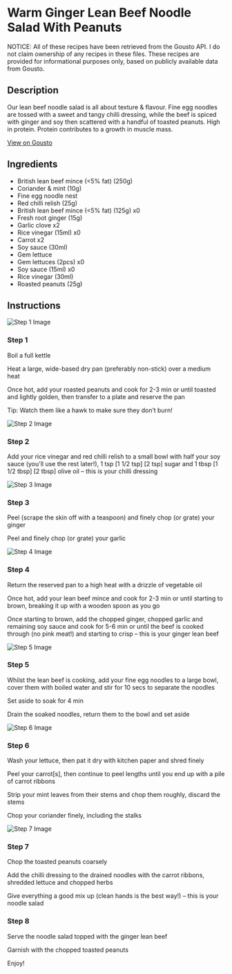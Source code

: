 # Warm Ginger Lean Beef Noodle Salad With Peanuts

NOTICE: All of these recipes have been retrieved from the Gousto API. I do not claim ownership of any recipes in these files. These recipes are provided for informational purposes only, based on publicly available data from Gousto.

## Description

Our lean beef noodle salad is all about texture & flavour. Fine egg noodles are tossed with a sweet and tangy chilli dressing, while the beef is spiced with ginger and soy then scattered with a handful of toasted peanuts. High in protein. Protein contributes to a growth in muscle mass.

[View on Gousto](https://www.gousto.co.uk/recipes/cookbook/warm-ginger-lean-beef-noodle-salad-with-peanuts)

## Ingredients

- British lean beef mince (<5% fat) (250g)
- Coriander & mint (10g)
- Fine egg noodle nest
- Red chilli relish (25g)
- British lean beef mince (<5% fat) (125g) x0
- Fresh root ginger (15g)
- Garlic clove x2
- Rice vinegar (15ml) x0
- Carrot x2
- Soy sauce (30ml)
- Gem lettuce
- Gem lettuces (2pcs) x0
- Soy sauce (15ml) x0
- Rice vinegar (30ml)
- Roasted peanuts (25g)

## Instructions

![Step 1 Image](https://production-media.gousto.co.uk/cms/recipe-step-image/step-1-copy-1729507961521-x200.jpg)

### Step 1

Boil a full kettle

Heat a large, wide-based dry pan (preferably non-stick) over a medium heat

Once hot, add your roasted peanuts and cook for 2-3 min or until toasted and lightly golden, then transfer to a plate and reserve the pan

Tip: Watch them like a hawk to make sure they don’t burn!

![Step 2 Image](https://production-media.gousto.co.uk/cms/recipe-step-image/Step-2-1-copy-1729507993109-x200.jpg)

### Step 2

Add your rice vinegar and red chilli relish to a small bowl with half your soy sauce (you'll use the rest later!), 1 tsp<span class="text-purple"> [1 1/2 tsp]<span class="text-danger"> </span>[2 tsp]</span> sugar and 1 tbsp <span class="text-purple"><span class="text-danger">[1 1/2 tbsp]</span> [2 tbsp] </span>olive oil – this is your chilli dressing

![Step 3 Image](https://production-media.gousto.co.uk/cms/recipe-step-image/Step-3-copy-3-1710847269271-x200.jpg)

### Step 3

Peel (scrape the skin off with a teaspoon) and finely chop (or grate) your ginger

Peel and finely chop (or grate) your garlic

![Step 4 Image](https://production-media.gousto.co.uk/cms/recipe-step-image/Step-4-copy-3-1710847272462-x200.jpg)

### Step 4

Return the reserved pan to a high heat with a drizzle of vegetable oil

Once hot, add your lean beef mince and cook for 2-3 min or until starting to brown, breaking it up with a wooden spoon as you go

Once starting to brown, add the chopped ginger, chopped garlic and remaining soy sauce and cook for 5-6 min or until the beef is cooked through (no pink meat!) and starting to crisp – this is your ginger lean beef

![Step 5 Image](https://production-media.gousto.co.uk/cms/recipe-step-image/Step-5-copy-3-1710847275788-x200.jpg)

### Step 5

Whilst the lean beef is cooking, add your fine egg noodles to a large bowl, cover them with boiled water and stir for 10 secs to separate the noodles

Set aside to soak for 4 min

Drain the soaked noodles, return them to the bowl and set aside

![Step 6 Image](https://production-media.gousto.co.uk/cms/recipe-step-image/Step-6-copy-3-1710847279115-x200.jpg)

### Step 6

Wash your lettuce, then pat it dry with kitchen paper and shred finely

Peel your carrot[s], then continue to peel lengths until you end up with a pile of carrot ribbons

Strip your mint leaves from their stems and chop them roughly, discard the stems

Chop your coriander finely, including the stalks

![Step 7 Image](https://production-media.gousto.co.uk/cms/recipe-step-image/Step-7-copy-3-1710847282657-x200.jpg)

### Step 7

Chop the toasted peanuts coarsely

Add the chilli dressing to the drained noodles with the carrot ribbons, shredded lettuce and chopped herbs

Give everything a good mix up (clean hands is the best way!) – this is your noodle salad

### Step 8

Serve the noodle salad topped with the ginger lean beef

Garnish with the chopped toasted peanuts

Enjoy!

